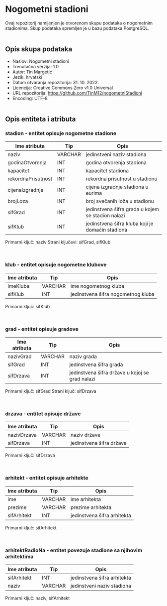 # __Nogometni stadioni__

Ovaj repozitorij namijenjen je otvorenom skupu podataka o nogometnim stadionima. Skup podataka spremljen je u bazu podataka PostgreSQL.
<br></br>

## __Opis skupa podataka__

- Naslov: Nogometni stadioni
- Trenutačna verzija: 1.0
- Autor: Tin Margetić
- Jezik: hrvatski
- Datum otvaranja repozitorija: 31. 10. 2022.
- Licencija: Creative Commons Zero v1.0 Universal
- URL repozitorija: https://github.com/TinM12/nogometniStadioni
- Encoding: UTF-8
<br></br>

## __Opis entiteta i atributa__

### stadion - entitet opisuje nogometne stadione

| Ime atributa | Tip | Opis |
| --- | --- | --- |
| naziv | VARCHAR | jedinstveni naziv stadiona |
| godinaOtvorenja | INT | godina otvorenja stadiona |
| kapacitet | INT | kapacitet stadiona |
| rekordnaPrisutnost | INT | rekordna prisutnost u stadionu| 
| cijenaIzgradnje | INT | cijena izgradnje stadiona u eurima |
| brojLoza | INT | broj svečanih loža u stadionu |
| sifGrad | INT | jedinstvena šifra grada u kojem se stadion nalazi |
| sifKlub | INT | jedinstvena šifra kluba koji je domaćin stadiona |

Primarni ključ: naziv
Strani ključevi: sifGrad, sifKlub

<br>

### klub - entitet opisuje nogometne klubove

| Ime atributa | Tip | Opis |
| --- | --- | --- |
| imeKluba | VARCHAR | ime nogometnog kluba |
| sifKlub | INT | jedinstvena šifra nogometnog kluba |

Primarni ključ: sifKlub

<br>

### grad - entitet opisuje gradove

| Ime atributa | Tip | Opis |
| --- | --- | --- |
| nazivGrad | VARCHAR | naziv grada |
| sifGrad | INT | jedinstvena šifra grada |
| sifDrzava | INT | jedinstvena šifra države u kojoj se grad nalazi |

Primarni ključ: sifGrad
Strani ključ: sifDrzava

<br>

### drzava - entitet opisuje države
| Ime atributa | Tip | Opis |
| --- | --- | --- |
| nazivDrzava | VARCHAR | naziv države |
| sifDrzava | INT | jedinstvena šifra države |

Primarni ključ: sifDrzava

<br>

### arhitekt - entitet opisuje arhitekte

| Ime atributa | Tip | Opis |
| --- | --- | --- |
| ime | VARCHAR | ime arhitekta |
| prezime | VARCHAR | prezime arhitekta |
| sifArhitekt | INT | jedinstvena šifra arhitekta |

Primarni ključ: sifArhitekt

<br>

### arhitektRadioNa - entitet povezuje stadione sa njihovim arhitektima

| Ime atributa | Tip | Opis |
| --- | --- | --- |
| sifArhitekt | INT | jedinstvena šifra arhitekta |
| naziv | VARCHAR | jedinstveni naziv stadiona  |

Primarni ključ: naziv, sifArhitekt